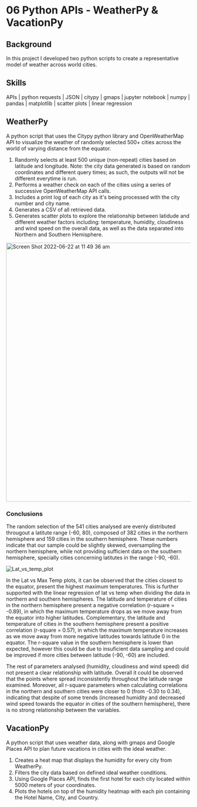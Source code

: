 # 06 Python APIs - WeatherPy & VacationPy

## Background

In this project I developed two python scripts to create a representative model of weather across world cities.

## Skills

APIs | python requests | JSON | citypy | gmaps | jupyter notebook | numpy | pandas | matplotlib | scatter plots | linear regression 

## WeatherPy 

A python script that uses the Citypy python library and OpenWeatherMap API to visualize the weather of randomly selected 500+ cities across the world of varying distance from the equator.

1. Randomly selects at least 500 unique (non-repeat) cities based on latitude and longitude. Note: the city data generated is based on random coordinates and different query times; as such, the outputs will not be different everytime is run.
2. Performs a weather check on each of the cities using a series of successive OpenWeatherMap API calls.
3. Includes a print log of each city as it's being processed with the city number and city name.
4. Generates a CSV of all retrieved data.
5. Generates scatter plots to explore the relationship between latidude and different weather factors including: temperature, humidity, cloudiness and wind speed on the overall data, as well as the data separated into Northern and Southern Hemisphere.

<img width="707" alt="Screen Shot 2022-06-22 at 11 49 36 am" src="https://user-images.githubusercontent.com/77761497/174926381-4b0158d4-c1b4-498f-8154-ed9ff7d85e60.png">


### Conclusions

The random selection of the 541 cities analysed are evenly distributed througout a latitute range (-60, 80), composed of 382 cities in the northern hemisphere and 159 cities in the southern hemisphere. These numbers indicate that our sample could be slightly skewed, oversampling the northern hemisphere, while not providing sufficient data on the southern hemisphere, specially cities concerning latitutes in the range (-90, -60).

![Lat_vs_temp_plot](https://user-images.githubusercontent.com/77761497/174926842-3e41d161-598c-4ca3-880a-5dac5c274338.png)


In the Lat vs Max Temp plots, it can be observed that the cities closest to the equator, present the highest maximum temperatures. This is further supported with the linear regression of lat vs temp when dividing the data in northern and southern hemispheres. The latitude and temperature of cities in the northern hemisphere present a negative correlation (r-square = -0.89), in which the maximum temperature drops as we move away from the equator into higher latitudes. Complementary, the latitude and temperature of cities in the southern hemisphere present a positive correlation (r-square = 0.57), in which the maximum temperature increases as we move away from more negative latitudes towards latitude 0 in the equator. The r-square value in the southern hemisphere is lower than expected, however this could be due to insuficient data sampling and could be improved if more cities between latitude (-90, -60) are included.

The rest of parameters analysed (humidity, cloudiness and wind speed) did not present a clear relationship with latitude. Overall it could be observed that the points where spread inconsistently throughout the latitude range examined. Moreover, all r-square parameters when calculating correlations in the northern and southern cities were closer to 0 (from -0.30 to 0.34), indicating that despite of some trends (increased humidity and decreased wind speed towards the equator in cities of the southern hemisphere), there is no strong relationship between the variables.

## VacationPy 

A python script that uses weather data, along with gmaps and Google Places API to plan future vacations in cities with the ideal weather.

1. Creates a heat map that displays the humidity for every city from WeatherPy.
2. Filters the city data based on defined ideal weather conditions.
3. Using Google Places API, finds the first hotel for each city located within 5000 meters of your coordinates.
4. Plots the hotels on top of the humidity heatmap with each pin containing the Hotel Name, City, and Country.
